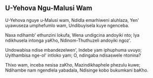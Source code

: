 ## U-Yehova Ngu-Malusi Wam

U-Yehova nguye u-Malusi wam, Ndidla emarhiweni aluhlaza,
Yen' uyawuseza umphefumlo wam, Undibuyisela kuye ngenceba.

Naxa ndihamb' ethunzini lokufa, Wena undigcina andoyiki nto;
Iya ndikhusela intonga yaKho, Ndinom-Thuthuzeli andoyiki ngoz'.

Undowabisa ndise mbandezelwen', Indebe yam iphuphuma uvuyo;
Uyithambisa nge-ol' intloko yam; O, ndingaba ndisaswele ntonina?

Thixo wam, inceba nesisa zaKho, Mazindikhaphele phezulu kuwe;
Ndihambe nam ngendlela yabadala, Ndisinge kobo bukumkani baKho.

